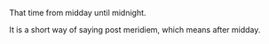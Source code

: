 That time from midday until midnight.

It is a short way of saying post meridiem, which means after midday.
